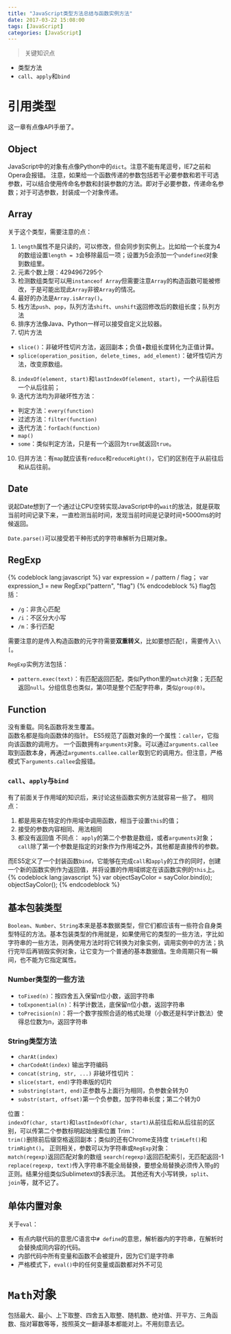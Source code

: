 ```yaml
---
title: "JavaScript类型方法总结与函数实例方法"
date: 2017-03-22 15:08:00
tags: [JavaScript]
categories: [JavaScript]
---
```

>关键知识点
  * 类型方法
  * `call`、`apply`和`bind`
  
# 引用类型
这一章有点像API手册了。
## Object
JavaScript中的对象有点像Python中的`dict`。注意不能有尾逗号，IE7之前和Opera会报错。
注意，如果给一个函数传递的参数包括若干必要参数和若干可选参数，可以结合使用传命名参数和封装参数的方法。即对于必要参数，传递命名参数；对于可选参数，封装成一个对象传递。
<!--more-->
## Array
关于这个类型，需要注意的点：
1. `length`属性不是只读的，可以修改，但会同步到实例上。比如给一个长度为4的数组设置`length = 3`会移除最后一项；设置为5会添加一个`undefined`对象到数组里。
2. 元素个数上限：4294967295个
3. 检测数组类型可以用`instanceof Array`但需要注意`Array`的构造函数可能被修改，于是可能出现此`Array`非彼`Array`的情况。
4. 最好的办法是`Array.isArray()`。
5. 栈方法`push`、`pop`，队列方法`shift`、`unshift`返回修改后的数组长度；队列方法
6. 排序方法像Java、Python一样可以接受自定义比较器。
7. 切片方法
  * `slice()`：非破坏性切片方法，返回副本；负值+数组长度转化为正值计算。
  * `splice(operation_position, delete_times, add_element)`：破坏性切片方法，改变原数组。

8. `indexOf(element, start)`和`lastIndexOf(element, start)`，一个从前往后一个从后往前；
9. 迭代方法均为非破坏性方法：
  * 判定方法：`every(function)`
  * 过滤方法：`filter(function)`
  * 迭代方法：`forEach(function)`
  * `map()`
  * `some`：类似判定方法，只是有一个返回为`true`就返回`true`。

10. 归并方法：有`map`就应该有`reduce`和`reduceRight()`，它们的区别在于从前往后和从后往前。

## Date
说起Date想到了一个通过让CPU空转实现JavaScript中的`wait`的放法，就是获取当前时间记录下来，一直检测当前时间，发现当前时间是记录时间+5000ms的时候返回。

`Date.parse()`可以接受若干种形式的字符串解析为日期对象。

## RegExp
{% codeblock lang:javascript %}
var expression = / pattern / flag；
var expression_1 = new RegExp("pattern", "flag")
{% endcodeblock %}
flag包括：
* `/g`：非贪心匹配
* `/i`：不区分大小写
* `/m`：多行匹配

需要注意的是传入构造函数的元字符需要**双重转义**，比如要想匹配`[`，需要传入`\\[`。

`RegExp`实例方法包括：
* `pattern.exec(text)`：有匹配返回匹配，类似Python里的`match`对象；无匹配返回`null`。分组信息也类似，第0项是整个匹配字符串，类似`group(0)`。

## Function
没有重载。同名函数将发生覆盖。  
函数名都是指向函数体的指针。
ES5规范了函数对象的一个属性：`caller`，它指向该函数的调用方。
一个函数拥有`arguments`对象。可以通过`arguments.callee`取到函数本身，再通过`arguments.callee.caller`取到它的调用方。但注意，严格模式下`arguments.callee`会报错。

### `call`、`apply`与`bind`
有了前面关于作用域的知识后，来讨论这些函数实例方法就容易一些了。
相同点：
1. 都是用来在特定的作用域中调用函数，相当于设置`this`的值；
2. 接受的参数内容相同、用法相同
3. 都没有返回值
不同点：
`apply`的第二个参数是数组，或者`arguments`对象；`call`除了第一个参数是指定的对象作为作用域之外，其他都是直接传的参数。

而ES5定义了一个封装函数`bind`，它能够在完成`call`和`apply`的工作的同时，创建一个新的函数实例作为返回值，并将设置的作用域绑定在该函数实例的`this`上。
{% codeblock lang:javascript %}
var objectSayColor = sayColor.bind(o);
objectSayColor();
{% endcodeblock %}

## 基本包装类型
`Boolean`、`Number`、`String`本来是基本数据类型，但它们都应该有一些符合自身类型特征的方法。基本包装类型的作用就是，如果使用它的类型的一些方法，字比如字符串的一些方法，则再使用方法时将它转换为对象实例，调用实例中的方法；执行完毕后再销毁实例对象，让它变为一个普通的基本数据值。生命周期只有一瞬间，也不能为它指定属性。

### Number类型的一些方法
* `toFixed(n)`：按四舍五入保留n位小数，返回字符串
* `toExponential(n)`：科学计数法，底保留n位小数，返回字符串
* `toPrecision(n)`：将一个数字按照合适的格式处理（小数还是科学计数法）使得总位数为n，返回字符串

### String类型方法
* `charAt(index)`
* `charCodeAt(index)` 输出字符编码
* `concat(string, str, ...)`
非破坏性切片：  
* `slice(start, end)`字符串版的切片
* `substring(start, end)`正参数与上面行为相同，负参数全转为0
* `substr(start, offset)`第一个负参数，加字符串长度；第二个转为0

位置：  
`indexOf(char, start)`和`lastIndexOf(char, start)`从前往后和从后往前的区别，可以传第二个参数标明起始搜索位置
Trim：  
`trim()`删除前后缀空格返回副本；类似的还有Chrome支持度 `trimLeft()`和`trimRight()`。
正则相关，参数可以为字符串或`RegExp`对象：  
`match(regexp)`返回匹配对象的数组
`search(regexp)`返回匹配索引，无匹配返回-1
`replace(regexp, text)`传入字符串不能全局替换，要想全局替换必须传入带`g`的正则。结果分组类似Sublimetext的$表示法。
其他还有大小写转换，`split`、`join`等，就不记了。

## 单体内置对象
关于`eval`：
* 有点内联代码的意思/C语言中`# define`的意思，解析器内的字符串，在解析时会替换成同内容的代码。
* 内部代码中所有变量和函数不会被提升，因为它们是字符串
* 严格模式下，`eval()`中的任何变量或函数都对外不可见

# `Math`对象
包括最大、最小、上下取整、四舍五入取整、随机数、绝对值、开平方、三角函数、指对幂数等等，按照英文一翻译基本都能对上。不用刻意去记。
